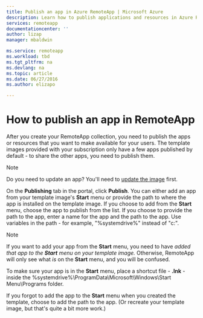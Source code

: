 ```yaml
---
title: Publish an app in Azure RemoteApp | Microsoft Azure
description: Learn how to publish applications and resources in Azure RemoteApp.
services: remoteapp
documentationcenter: ''
author: lizap
manager: mbaldwin

ms.service: remoteapp
ms.workload: tbd
ms.tgt_pltfrm: na
ms.devlang: na
ms.topic: article
ms.date: 06/27/2016
ms.author: elizapo

---
```

# How to publish an app in RemoteApp
After you create your RemoteApp collection, you need to publish the apps or resources that you want to make available for your users. The template images provided with your subscription only have a few apps published by default - to share the other apps, you need to publish them.

> [!NOTE]
> Do you need to update an app? You'll need to [update the image](remoteapp-update.md) first.
> 
> 

On the **Publishing** tab in the portal, click **Publish**. You can either add an app from your template image's **Start** menu or provide the path to where the app is installed on the template image. If you choose to add from the **Start** menu, choose the app to publish from the list. If you choose to provide the path to the app, enter a name for the app and the path to the app. Use variables in the path - for example, "%systemdrive%" instead of "c:\".

> [!NOTE]
> If you want to add your app from the **Start** menu, you need to have *added that app to the **Start** menu on your template image.* Otherwise, RemoteApp will only see what *is* on the **Start** menu, and you will be confused. 
> 
> To make sure your app is in the **Start** menu, place a shortcut file - **.lnk** - inside the %systemdrive%\ProgramData\Microsoft\Windows\Start Menu\Programs folder.
> 
> If you forgot to add the app to the **Start** menu when you created the template, choose to add the path to the app. (Or recreate your template image, but that's quite a bit more work.)
> 
> 


